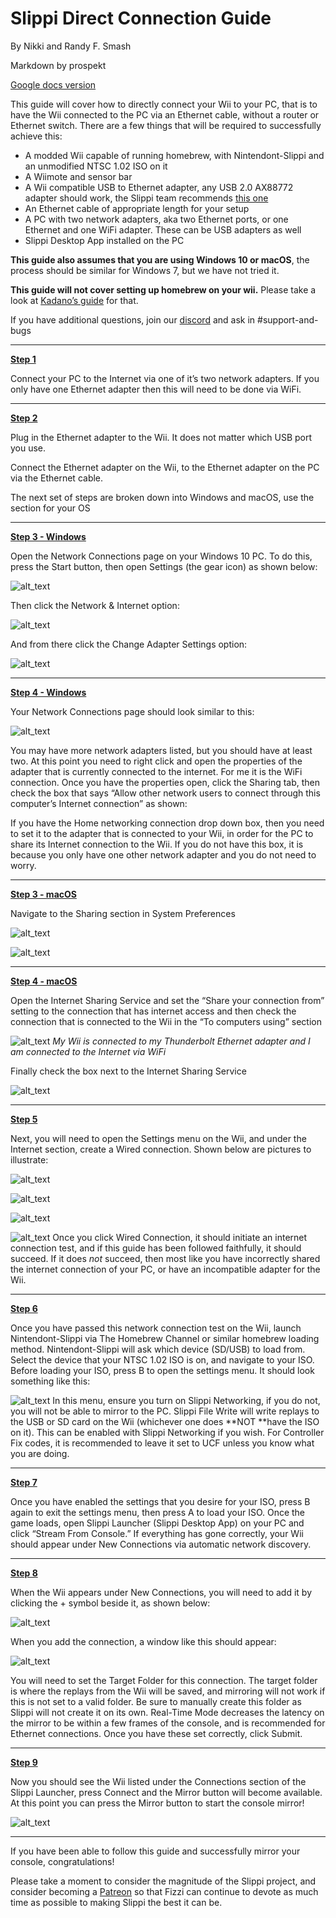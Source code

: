 # Slippi Direct Connection Guide
By Nikki and Randy F. Smash

Markdown by prospekt

[Google docs version](https://docs.google.com/document/d/1HhcdCIEZC-FtFEiAMZjyuAuVlTY7-9NyWZWoY09yr0c/edit?usp=sharing)

This guide will cover how to directly connect your Wii to your PC, that is to have the Wii connected to the PC via an Ethernet cable, without a router or Ethernet switch. There are a few things that will be required to successfully achieve this:

*   A modded Wii capable of running homebrew, with Nintendont-Slippi and an unmodified NTSC 1.02 ISO on it
*   A Wiimote and sensor bar
*   A Wii compatible USB to Ethernet adapter, any USB 2.0 AX88772 adapter should work, the Slippi team recommends [this one](https://www.amazon.com/UGREEN-Ethernet-Adapter-Nintendo-Chromebook/dp/B00MYT481C/)
*   An Ethernet cable of appropriate length for your setup
*   A PC with two network adapters, aka two Ethernet ports, or one Ethernet and one WiFi adapter. These can be USB adapters as well
*   Slippi Desktop App installed on the PC

**This guide also assumes that you are using Windows 10 or macOS**, the process should be similar for Windows 7, but we have not tried it.

**This guide will not cover setting up homebrew on your wii.** Please take a look at [Kadano’s guide](https://docs.google.com/document/d/1iaPI7Mb5fCzsLLLuEeQuR9-BeR8AOwvHyU-FM8GKmEs) for that.

If you have additional questions, join our [discord](https://discord.gg/pPfEaW5) and ask in #support-and-bugs

---
**<span style="text-decoration:underline;">Step 1</span>**

Connect your PC to the Internet via one of it’s two network adapters. If you only have one Ethernet adapter then this will need to be done via WiFi.

---
**<span style="text-decoration:underline;">Step 2</span>**

Plug in the Ethernet adapter to the Wii. It does not matter which USB port you use.

Connect the Ethernet adapter on the Wii, to the Ethernet adapter on the PC via the Ethernet cable.

The next set of steps are broken down into Windows and macOS, use the section for your OS

---
**<span style="text-decoration:underline;">Step 3 - Windows</span>**

Open the Network Connections page on your Windows 10 PC. To do this, press the Start button, then open Settings (the gear icon) as shown below:

![alt_text](https://i.ibb.co/WB8BgHX/unnamed.png "image_tooltip")

Then click the Network & Internet option:

![alt_text](https://i.ibb.co/zxHgWRW/unnamed-1.png "image_tooltip")

And from there click the Change Adapter Settings option:

![alt_text](https://i.ibb.co/PFDY1y8/unnamed-2.png "image_tooltip")

---
**<span style="text-decoration:underline;">Step 4 - Windows</span>**

Your Network Connections page should look similar to this:

![alt_text](https://i.ibb.co/tsNw5Bp/unnamed-3.png "image_tooltip")

You may have more network adapters listed, but you should have at least two. At this point you need to right click and open the properties of the adapter that is currently connected to the internet. For me it is the WiFi connection. Once you have the properties open, click the Sharing tab, then check the box that says “Allow other network users to connect through this computer’s Internet connection” as shown:

If you have the Home networking connection drop down box, then you need to set it to the adapter that is connected to your Wii, in order for the PC to share its Internet connection to the Wii. If you do not have this box, it is because you only have one other network adapter and you do not need to worry.



---
**<span style="text-decoration:underline;">Step 3 - macOS</span>**

Navigate to the Sharing section in System Preferences

![alt_text](https://i.ibb.co/yyjHb1y/unnamed-4.png "image_tooltip")

![alt_text](https://i.ibb.co/zPVJWsK/unnamed-5.png "image_tooltip")

---
**<span style="text-decoration:underline;">Step 4 - macOS</span>**

Open the Internet Sharing Service and set the “Share your connection from” setting to the connection that has internet access and then check the connection that is connected to the Wii in the “To computers using” section

![alt_text](https://i.ibb.co/q173msD/unnamed-6.png "image_tooltip")
_My Wii is connected to my Thunderbolt Ethernet adapter and I am connected to the Internet via WiFi_

Finally check the box next to the Internet Sharing Service

![alt_text](https://i.ibb.co/jJL0mnZ/unnamed-7.png "image_tooltip")

---
**<span style="text-decoration:underline;">Step 5</span>**

Next, you will need to open the Settings menu on the Wii, and under the Internet section, create a Wired connection. Shown below are pictures to illustrate:

![alt_text](https://i.ibb.co/3BtVjy4/unnamed-8.gif "image_tooltip")

![alt_text](https://i.ibb.co/N9grSy8/unnamed-9.gif "image_tooltip")

![alt_text](https://i.ibb.co/GR7GV35/unnamed-10.gif "image_tooltip")

![alt_text](https://i.ibb.co/1JHBnRQ/unnamed-11.gif "image_tooltip")
Once you click Wired Connection, it should initiate an internet connection test, and if this guide has been followed faithfully, it should succeed. If it does _not_ succeed, then most like you have incorrectly shared the internet connection of your PC, or have an incompatible adapter for the Wii.

---
**<span style="text-decoration:underline;">Step 6</span>**

Once you have passed this network connection test on the Wii, launch Nintendont-Slippi via The Homebrew Channel or similar homebrew loading method. Nintendont-Slippi will ask which device (SD/USB) to load from. Select the device that your NTSC 1.02 ISO is on, and navigate to your ISO. Before loading your ISO, press B to open the settings menu. It should look something like this:

![alt_text](https://i.ibb.co/kB1M5dt/unnamed-12.png "image_tooltip")
In this menu, ensure you turn on Slippi Networking, if you do not, you will not be able to mirror to the PC. Slippi File Write will write replays to the USB or SD card on the Wii (whichever one does **NOT **have the ISO on it). This can be enabled with Slippi Networking if you wish. For Controller Fix codes, it is recommended to leave it set to UCF unless you know what you are doing.

---
**<span style="text-decoration:underline;">Step 7</span>**

Once you have enabled the settings that you desire for your ISO, press B again to exit the settings menu, then press A to load your ISO. Once the game loads, open Slippi Launcher (Slippi Desktop App) on your PC and click “Stream From Console.” If everything has gone correctly, your Wii should appear under New Connections via automatic network discovery.

---
**<span style="text-decoration:underline;">Step 8</span>**

When the Wii appears under New Connections, you will need to add it by clicking the + symbol beside it, as shown below:

![alt_text](https://i.ibb.co/3F97M96/unnamed-13.png "image_tooltip")

When you add the connection, a window like this should appear:

![alt_text](https://i.ibb.co/98gz3jF/unnamed-14.png "image_tooltip")

You will need to set the Target Folder for this connection. The target folder is where the replays from the Wii will be saved, and mirroring will not work if this is not set to a valid folder. Be sure to manually create this folder as Slippi will not create it on its own. Real-Time Mode decreases the latency on the mirror to be within a few frames of the console, and is recommended for Ethernet connections. Once you have these set correctly, click Submit.

---
**<span style="text-decoration:underline;">Step 9</span>**

Now you should see the Wii listed under the Connections section of the Slippi Launcher, press Connect and the Mirror button will become available. At this point you can press the Mirror button to start the console mirror!

![alt_text](https://i.ibb.co/Sm1XNv3/unnamed-15.png "image_tooltip")

---

If you have been able to follow this guide and successfully mirror your console, congratulations! 

Please take a moment to consider the magnitude of the Slippi project, and consider becoming a [Patreon](https://www.patreon.com/fizzi36) so that Fizzi can continue to devote as much time as possible to making Slippi the best it can be.

